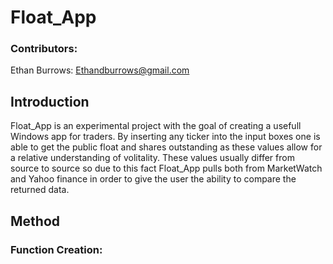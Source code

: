 # Float_App

### Contributors:
Ethan Burrows: Ethandburrows@gmail.com

## Introduction
Float_App is an experimental project with the goal of creating a usefull Windows app for traders. By inserting any ticker into the input boxes one is able to get the public float and shares outstanding as these values allow for a relative understanding of volitality. These values usually differ from source to source so due to this fact Float_App pulls both from MarketWatch and Yahoo finance in order to give the user the ability to compare the returned data.

## Method
### Function Creation:
